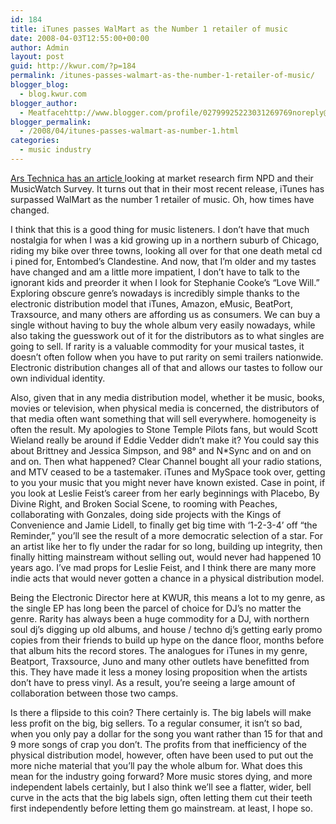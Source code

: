 ```yaml
---
id: 184
title: iTunes passes WalMart as the Number 1 retailer of music
date: 2008-04-03T12:55:00+00:00
author: Admin
layout: post
guid: http://kwur.com/?p=184
permalink: /itunes-passes-walmart-as-the-number-1-retailer-of-music/
blogger_blog:
  - blog.kwur.com
blogger_author:
  - Meatfacehttp://www.blogger.com/profile/02799925223031269769noreply@blogger.com
blogger_permalink:
  - /2008/04/itunes-passes-walmart-as-number-1.html
categories:
  - music industry
---
```

<div class="pf-content">
  <p>
    <a href="http://arstechnica.com/news.ars/post/20080402-apple-passes-wal-mart-now-1-music-retailer-in-us.html">Ars Technica has an article </a> looking at market research firm NPD and their MusicWatch Survey. It turns out that in their most recent release, iTunes has surpassed WalMart as the number 1 retailer of music. Oh, how times have changed.
  </p>
  
  <p>
    I think that this is a good thing for music listeners. I don’t have that much nostalgia for when I was a kid growing up in a northern suburb of Chicago, riding my bike over three towns, looking all over for that one death metal cd i pined for, Entombed’s Clandestine. And now, that I’m older and my tastes have changed and am a little more impatient, I don’t have to talk to the ignorant kids and preorder it when I look for Stephanie Cooke’s “Love Will.” Exploring obscure genre’s nowadays is incredibly simple thanks to the electronic distribution model that iTunes, Amazon, eMusic, BeatPort, Traxsource, and many others are affording us as consumers. We can buy a single without having to buy the whole album very easily nowadays, while also taking the guesswork out of it for the distributors as to what singles are going to sell. If rarity is a valuable commodity for your musical tastes, it doesn’t often follow when you have to put rarity on semi trailers nationwide. Electronic distribution changes all of that and allows our tastes to follow our own individual identity.
  </p>
  
  <p>
    Also, given that in any media distribution model, whether it be music, books, movies or television, when physical media is concerned, the distributors of that media often want something that will sell everywhere. homogeneity is often the result. My apologies to Stone Temple Pilots fans, but would Scott Wieland really be around if Eddie Vedder didn’t make it? You could say this about Brittney and Jessica Simpson, and 98° and N*Sync and on and on and on. Then what happened? Clear Channel bought all your radio stations, and MTV ceased to be a tastemaker. iTunes and MySpace took over, getting to you your music that you might never have known existed. Case in point, if you look at Leslie Feist’s career from her early beginnings with Placebo, By Divine Right, and Broken Social Scene, to rooming with Peaches, collaborating with Gonzales, doing side projects with the Kings of Convenience and Jamie Lidell, to finally get big time with ‘1-2-3-4’ off “the Reminder,” you’ll see the result of a more democratic selection of a star. For an artist like her to fly under the radar for so long, building up integrity, then finally hitting mainstream without selling out, would never had happened 10 years ago. I’ve mad props for Leslie Feist, and I think there are many more indie acts that would never gotten a chance in a physical distribution model.
  </p>
  
  <p>
    Being the Electronic Director here at KWUR, this means a lot to my genre, as the single EP has long been the parcel of choice for DJ’s no matter the genre. Rarity has always been a huge commodity for a DJ, with northern soul dj’s digging up old albums, and house / techno dj’s getting early promo copies from their friends to build up hype on the dance floor, months before that album hits the record stores. The analogues for iTunes in my genre, Beatport, Traxsource, Juno and many other outlets have benefitted from this. They have made it less a money losing proposition when the artists don’t have to press vinyl. As a result, you’re seeing a large amount of collaboration between those two camps.
  </p>
  
  <p>
    Is there a flipside to this coin? There certainly is. The big labels will make less profit on the big, big sellers. To a regular consumer, it isn’t so bad, when you only pay a dollar for the song you want rather than 15 for that and 9 more songs of crap you don’t. The profits from that inefficiency of the physical distribution model, however, often have been used to put out the more niche material that you’ll pay the whole album for. What does this mean for the industry going forward? More music stores dying, and more independent labels certainly, but I also think we’ll see a flatter, wider, bell curve in the acts that the big labels sign, often letting them cut their teeth first independently before letting them go mainstream. at least, I hope so.
  </p>
</div>